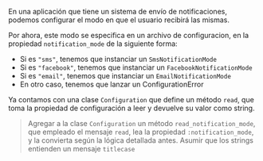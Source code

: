 En una aplicación que tiene un sistema de envío de notificaciones, podemos configurar el modo en que el usuario recibirá las mismas.

Por ahora, este modo se especifica en un archivo de configuracion, en la propiedad `notification_mode` de la siguiente forma:

* Si es `"sms"`, tenemos que instanciar un `SmsNotificationMode`
* Si es `"facebook"`, tenemos que instanciar un `FacebookNotificationMode`
* Si es `"email"`, tenemos que instanciar un `EmailNotificationMode`
* En otro caso, tenemos que lanzar un ConfigurationError

Ya contamos con una clase `Configuration` que define un método `read`, que toma la propiedad de configuración a leer y devuelve su valor como string.

> Agregar a la clase `Configuration` un método `read_notification_mode`, que empleado el mensaje `read`, lea la propiedad `:notification_mode`, y la convierta según la lógica detallada antes.
> Asumir que los strings entienden un mensaje `titlecase`

